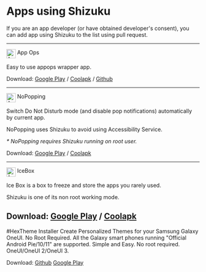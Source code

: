 # Apps using Shizuku

If you are an app developer (or have obtained developer's consent), you can add app using Shizuku to the list using pull request.

---

<img src="https://lh3.googleusercontent.com/jmZVmRv9aznINxRTdolwOGkOHmqt6q_ZSVF0zPA-c5ykD7VSg3vyQbz7ow7wBT9LPxPY" title="AppOps" width="24" align="top"/> App Ops

Easy to use appops wrapper app.

Download: [Google Play](https://play.google.com/store/apps/details?id=rikka.appops) / [Coolapk](https://www.coolapk.com/apk/rikka.appops) / [Github](https://github.com/RikkaApps/App-Ops-issue-tracker/releases/tag/files)

---
<img src="https://lh3.googleusercontent.com/WVOkVE75b9rby23ADx509k-X5zADbv_LMQASrzrxySUkPLDGjumqT9vIm0PygYxavZo" title="AppOps" width="24" align="top"/> NoPopping

Switch Do Not Disturb mode (and disable pop notifications) automatically by current app.

NoPopping uses Shizuku to avoid using Accessibility Service.

*\* NoPopping requires Shizuku running on root user.*

Download: [Google Play](https://play.google.com/store/apps/details?id=rikka.nopeeking) / [Coolapk](https://coolapk.com/apk/rikka.nopeeking)

---
<img src="https://lh3.googleusercontent.com/zHmsSkhwn5Yz6LA2UtsdPkqfoepRQAKuDCM2UwT2IbSO9oGGtSv0b0dEeXGjdqZJtNg" title="AppOps" width="24" align="top"/> IceBox

Ice Box is a box to freeze and store the apps you rarely used.

Shizuku is one of its non root working mode.

Download: [Google Play](https://play.google.com/store/apps/details?id=com.catchingnow.icebox) / [Coolapk](https://coolapk.com/apk/com.catchingnow.icebox)
---
#HexTheme Installer
Create Personalized Themes for your Samsung Galaxy OneUI. No Root Required. All the Galaxy smart phones running "Official Android Pie/10/11" are supported. Simple and Easy. No root required. OneUI/OneUI 2/OneUI 3.

Download:
[Github](https://github.com/RikkaApps/Shizuku)
[Google Play](https://play.google.com/store/apps/dev?id=8553371187542589152)
